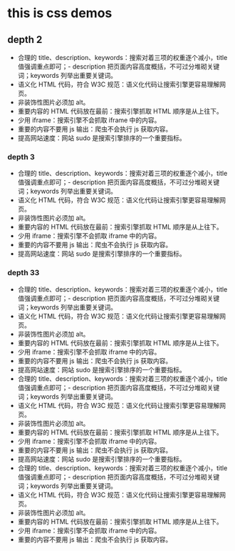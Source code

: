 # this is css demos

## depth 2

- 合理的 title、description、keywords：搜索对着三项的权重逐个减小，title 值强调重点即可；- description 把页面内容高度概括，不可过分堆砌关键词；keywords 列举出重要关键词。
- 语义化 HTML 代码，符合 W3C 规范：语义化代码让搜索引擎更容易理解网页。
- 非装饰性图片必须加 alt。
- 重要内容的 HTML 代码放在最前：搜索引擎抓取 HTML 顺序是从上往下。
- 少用 iframe：搜索引擎不会抓取 iframe 中的内容。
- 重要的内容不要用 js 输出：爬虫不会执行 js 获取内容。
- 提高网站速度：网站 sudo 是搜索引擎排序的一个重要指标。

### depth 3

- 合理的 title、description、keywords：搜索对着三项的权重逐个减小，title 值强调重点即可；- description 把页面内容高度概括，不可过分堆砌关键词；keywords 列举出重要关键词。
- 语义化 HTML 代码，符合 W3C 规范：语义化代码让搜索引擎更容易理解网页。
- 非装饰性图片必须加 alt。
- 重要内容的 HTML 代码放在最前：搜索引擎抓取 HTML 顺序是从上往下。
- 少用 iframe：搜索引擎不会抓取 iframe 中的内容。
- 重要的内容不要用 js 输出：爬虫不会执行 js 获取内容。
- 提高网站速度：网站 sudo 是搜索引擎排序的一个重要指标。

### depth 33

- 合理的 title、description、keywords：搜索对着三项的权重逐个减小，title 值强调重点即可；- description 把页面内容高度概括，不可过分堆砌关键词；keywords 列举出重要关键词。
- 语义化 HTML 代码，符合 W3C 规范：语义化代码让搜索引擎更容易理解网页。
- 非装饰性图片必须加 alt。
- 重要内容的 HTML 代码放在最前：搜索引擎抓取 HTML 顺序是从上往下。
- 少用 iframe：搜索引擎不会抓取 iframe 中的内容。
- 重要的内容不要用 js 输出：爬虫不会执行 js 获取内容。
- 提高网站速度：网站 sudo 是搜索引擎排序的一个重要指标。
- 合理的 title、description、keywords：搜索对着三项的权重逐个减小，title 值强调重点即可；- description 把页面内容高度概括，不可过分堆砌关键词；keywords 列举出重要关键词。
- 语义化 HTML 代码，符合 W3C 规范：语义化代码让搜索引擎更容易理解网页。
- 非装饰性图片必须加 alt。
- 重要内容的 HTML 代码放在最前：搜索引擎抓取 HTML 顺序是从上往下。
- 少用 iframe：搜索引擎不会抓取 iframe 中的内容。
- 重要的内容不要用 js 输出：爬虫不会执行 js 获取内容。
- 提高网站速度：网站 sudo 是搜索引擎排序的一个重要指标。
- 合理的 title、description、keywords：搜索对着三项的权重逐个减小，title 值强调重点即可；- description 把页面内容高度概括，不可过分堆砌关键词；keywords 列举出重要关键词。
- 语义化 HTML 代码，符合 W3C 规范：语义化代码让搜索引擎更容易理解网页。
- 非装饰性图片必须加 alt。
- 重要内容的 HTML 代码放在最前：搜索引擎抓取 HTML 顺序是从上往下。
- 少用 iframe：搜索引擎不会抓取 iframe 中的内容。
- 重要的内容不要用 js 输出：爬虫不会执行 js 获取内容。

